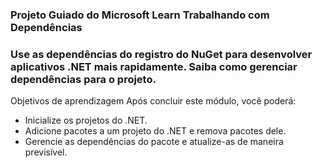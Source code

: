 ### Projeto Guiado do Microsoft Learn Trabalhando com Dependências

### Use as dependências do registro do NuGet para desenvolver aplicativos .NET mais rapidamente. Saiba como gerenciar dependências para o projeto.

Objetivos de aprendizagem
Após concluir este módulo, você poderá:

* Inicialize os projetos do .NET.
* Adicione pacotes a um projeto do .NET e remova pacotes dele.
* Gerencie as dependências do pacote e atualize-as de maneira previsível.
